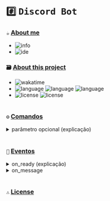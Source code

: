 # `#️⃣` `Discord Bot`

### `☕` [About me](https://github.com/controlado)
- ![info](https://img.shields.io/static/v1?logo=discord&label=&message=Balaclava%231912&color=blue&logoColor=white&style=flat)
- ![ide](https://img.shields.io/static/v1?logo=Visual%20Studio%20Code&label=&message=Visual%20Studio%20Code&color=blue&logoColor=white&style=flat)

### `🗃️` [About this project](https://github.com/controlado/bot-tutorial)
- ![wakatime](https://wakatime.com/badge/user/89c5e1c8-9e67-43ef-bd0e-3ff9a4fde5e2/project/612c1050-ee90-437b-ba74-3edac26682a6.svg?style=flat)
- ![language](https://img.shields.io/static/v1?logo=Python&label=&message=Python%203.11&color=blue&logoColor=white&style=flat)
![language](https://img.shields.io/static/v1?label=&message=Pycord&color=blue&logoColor=white&style=flat)
![language](https://img.shields.io/static/v1?label=&message=Requests&color=blue&logoColor=white&style=flat)
- ![license](https://img.shields.io/static/v1?logo=Github&label=&message=License&color=blue&logoColor=white&style=flat)
![license](https://img.shields.io/static/v1?label=&message=MIT&color=blue&logoColor=white&style=flat)

#

### `⚙️` [Comandos](https://docs.pycord.dev/en/stable/api/application_commands.html#commands)

<details>
    <summary> parâmetro opcional (explicação) </summary>
    
  ```python
    @bot.command(name="cachorro", description="vou enviar uma foto de um cachorro")
    # essa linha mostra pra o discord que a função abaixo vai ser a resposta do comando "cachorro".
    async def dog(ctx: discord.commands.ApplicationContext, breed: str = None):
        """Essa função vai ser chamada quando o comando "cachorro" for executado.
        
        O parâmetro ctx contem várias informações sobre o uso do comando, como por exemplo
        quem utilizou, em qual canal foi utilizado, a mensagem que acionou o comando...

        Já o parâmetro breed, quem decide se vai utilizar ou não é o usuário que executar
        o comando, esse é um parâmetro opcional.
        """
        await ctx.defer()  # faz o bot esperar (bot está pensando...)
  ```

</details>

#

### `👀` [Eventos](https://docs.pycord.dev/en/stable/api/events.html#event-reference)

<details>
    <summary> on_ready (explicação) </summary>
    
  ```python
    @bot.event
    # essa linha mostra pra o discord que a função abaixo vai ser a resposta de um evento.
    # qual evento? o nome da função abaixo vai discernir isso.
    async def on_ready():
        """Quando o bot ligar, ele executa essa função.
        
        É assim que funciona: cada evento é acionado de uma maneira diferente.
        
        Quando um evento for acionado, o discord vai procurar no seu código se
        você configurou uma resposta pra esse evento, se sim, ele vai executar
        essa resposta de forma automática.

        Nesse caso, quando o bot ligar, ele vai procurar no seu código se você
        configurou uma resposta pra o evento on_ready.
        """
        print("o bot foi iniciado com sucesso!")
  ```

</details>

<details>
    <summary> on_message </summary>
    
  ```python
    @bot.event
    async def on_message(message: discord.Message):
        """Quando o bot identificar uma nova mensagem, ele executa essa função.
        
        Nesse caso, o evento on_message envia para as funções de resposta, a mensagem
        que foi identificada, por isso, nas suas funções on_message, você deve esperar
        um argumento do tipo discord.Message.
        """
        print("opa! uma mensagem foi identificada.")
  ```

</details>

#

### `⚠️` [License](https://choosealicense.com/licenses/mit/)
